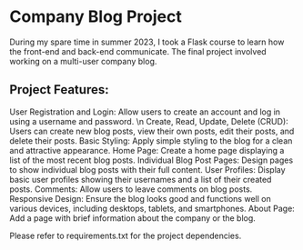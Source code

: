 # Company Blog Project

During my spare time in summer 2023, I took a Flask course to learn how the front-end and back-end communicate. 
The final project involved working on a multi-user company blog.

## Project Features: 

User Registration and Login: Allow users to create an account and log in using a username and password. \n
Create, Read, Update, Delete (CRUD): Users can create new blog posts, view their own posts, edit their posts, and delete their posts.
Basic Styling: Apply simple styling to the blog for a clean and attractive appearance.
Home Page: Create a home page displaying a list of the most recent blog posts.
Individual Blog Post Pages: Design pages to show individual blog posts with their full content.
User Profiles: Display basic user profiles showing their usernames and a list of their created posts.
Comments: Allow users to leave comments on blog posts.
Responsive Design: Ensure the blog looks good and functions well on various devices, including desktops, tablets, and smartphones.
About Page: Add a page with brief information about the company or the blog.

Please refer to requirements.txt for the project dependencies.
